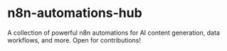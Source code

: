 # n8n-automations-hub
A collection of powerful n8n automations for AI content generation, data workflows, and more. Open for contributions!
